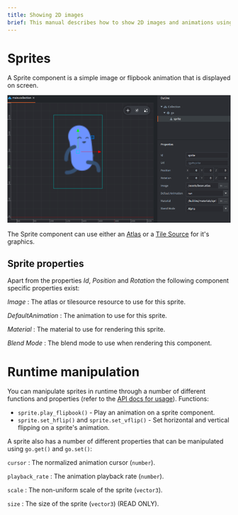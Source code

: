 ```yaml
---
title: Showing 2D images
brief: This manual describes how to show 2D images and animations using the sprite component.
---
```


#  Sprites

A Sprite component is a simple image or flipbook animation that is displayed on screen.

![sprite](images/graphics/sprite.png)

The Sprite component can use either an [Atlas](/manuals/atlas) or a [Tile Source](/manuals/tilesource) for it's graphics.

## Sprite properties

Apart from the properties *Id*, *Position* and *Rotation* the following component specific properties exist:

*Image*
: The atlas or tilesource resource to use for this sprite.

*DefaultAnimation*
: The animation to use for this sprite.

*Material*
: The material to use for rendering this sprite.

*Blend Mode*
: The blend mode to use when rendering this component.

# Runtime manipulation

You can manipulate sprites in runtime through a number of different functions and properties (refer to the [API docs for usage](/ref/sprite/)). Functions:

* `sprite.play_flipbook()` - Play an animation on a sprite component.
* `sprite.set_hflip()` and `sprite.set_vflip()` - Set horizontal and vertical flipping on a sprite's animation.

A sprite also has a number of different properties that can be manipulated using `go.get()` and `go.set()`:

`cursor`
: The normalized animation cursor (`number`).

`playback_rate`
: The animation playback rate (`number`).

`scale`
: The non-uniform scale of the sprite (`vector3`).

`size`
: The size of the sprite (`vector3`) (READ ONLY).
